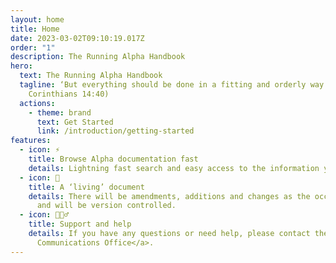 ```yaml
---
layout: home
title: Home
date: 2023-03-02T09:10:19.017Z
order: "1"
description: The Running Alpha Handbook
hero:
  text: The Running Alpha Handbook
  tagline: ‘But everything should be done in a fitting and orderly way.’ (1
    Corinthians 14:40)
  actions:
    - theme: brand
      text: Get Started
      link: /introduction/getting-started
features:
  - icon: ⚡️
    title: Browse Alpha documentation fast
    details: Lightning fast search and easy access to the information your parish needs.
  - icon: 📝
    title: A ‘living’ document
    details: There will be amendments, additions and changes as the occasion demands
      and will be version controlled.
  - icon: 🙋🏻‍♂️
    title: Support and help
    details: If you have any questions or need help, please contact the <a href="mailto:alphagoodshepherdgp@gmail.com">Alpha Good Shepherd
      Communications Office</a>.
---
```


<script setup>
  if (window.netlifyIdentity) {
    window.netlifyIdentity.on("init", user => {
      if (!user) {
        window.netlifyIdentity.on("login", () => {
          document.location.href = "/admin/";
        });
      }
    });
  }
</script>
